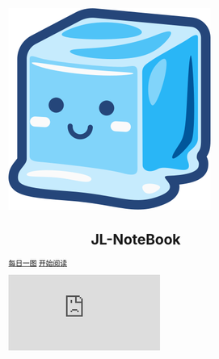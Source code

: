 ![logo](media/ico.svg)
<p align="center">
<!-- <img src="https://ss0.bdstatic.com/" width="200" height="200"/> -->
</p>
<h1 align="center">JL-NoteBook</h1>

[每日一图](https://api.dujin.org/bing/1920.php)
[开始阅读](/README.md)

<!-- 背景封面from bing -->
![](https://api.dujin.org/bing/1920.php)